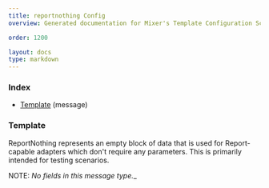 ```yaml
---
title: reportnothing Config
overview: Generated documentation for Mixer's Template Configuration Schema

order: 1200

layout: docs
type: markdown
---
```



<a name="rpcReportnothingIndex"></a>
### Index

* [Template](#reportnothing.Template)
(message)

<a name="reportnothing.Template"></a>
### Template
ReportNothing represents an empty block of data that is used for Report-capable
adapters which don't require any parameters. This is primarily intended for testing
scenarios.

NOTE: _No fields in this message type.__
